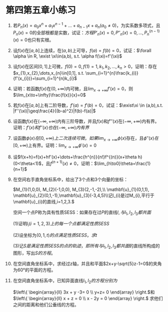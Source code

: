 # 第四第五章小练习

1. 若$P_{n}(x)=a_{0}x^{n}+a_{1}x^{n-1}+\dots+a_{n-1}x+a_{n}(a_{0}\neq 0)$，为实系数多项式，且$P_{n}(x)=0$的全部根都是实数，试证：$方程P'_{n}(x)=0,P''_{n}(x)=0,\dots,P^{(n-1)}_{n}(x)=0$也只有实根。

2. 设$f(x)$在$[a,b]$上连续，在$(a,b)$上可导，$f(a)=f(b)=0$，试证：$\forall \alpha \in R, \exist \xi\in(a,b), s.t. \alpha f(\xi)=f'(\xi)$

3. 设$f(x)$在区间$[0,1]$上可微，$f(0)=0,f(1)=1,k_{1},k_{2},\dots,k_{n}>0$，证明：存在$x_{1},x_{2},\dots,x_{n}\in[0,1], s.t. \sum_{i=1}^{n}\frac{k_{i}}{f'(x_{i})}=\sum_{i=1}^{n}k_{i}$

4. 证明：若函数$f(x)$在$(0,+ \infty)$内可微，且$\lim_{x\to+\infty}f'(x)=0$，则$\lim_{x\to+\infty}\frac{f(x)}{x}=0$

5. 若$f(x)$在$[a,b]$上有二阶导数，$f'(a)=f'(b)=0$，试证：$\exist\xi \in (a,b),s.t. |f''(\xi)|\geq\frac{4}{(b-a)^2}|f(b)-f(a)|$

6. 设函数$f(x)$在$(-\infty,+\infty)$内有三阶导数，并且$f(x)$和$f'''(x)$在$(-\infty,+\infty)$内有界。证明：$f'(x)和f''(x)也在(-\infty,+\infty)内有界$

7. 设函数$\phi(x)在[0,+\infty)上二次连续可微，如果\lim_{x\to+\infty}\phi(x)$存在，且$\phi''(x)在[0,+\infty)$上有界。证明：$\lim_{x\to+\infty}\phi'(x)=0$

8. 设$f(x+h)=f(x)+hf'(x)+\dots+\frac{h^{n}}{n!}f^{(n)}(x+\theta h)(0<\theta<1)$，且$f^{(n+1)}(x)\neq 0$，证明：$\lim_{h\to0}\theta=\frac{1}{n+1}$

9. 在空间右手直角坐标系中，给出了3个点和3个向量的坐标：

   $M_{1}(1,0,0), M_{2}(-1,0,0), M_{3}(2,-1,-2),\\ \mathbf{u}_{1}(0,1,1), \mathbf{u}_{2}(0,1,-1),\mathbf{u}_{3}(-3,4,5)\\记l_{i}是过M_{i},平行于\mathbf{u}_{i}的直线,i=1,2,3.$

   空间一个点P称为具有性质SESS：如果存在过$P$的直线$l,与l_{1},l_{2},l_{3}都共面$

   (1)证明$l_{i}(i=1,2,3)上的每一个点都满足性质SESS$

   (2)设坐标为$(0,1,t)的点满足性质SESS，求t$

   (3)记$S是满足性质SESS的点的轨迹，即所有与l_{1},l_{2},l_{3}都共面$的直线所构成的图形，写出$S的方程$。

10. 在空间直角坐标系中，求经过z轴，并且和平面$2x+y-\sqrt{5}z-1=0$的夹角为60°的平面的方程。

11. 在空间直角坐标系中，已知异面直线$l_{1},l_{2}的方程分别为$

    $\left\{
    \begin{array}{ll}
      3x + y -3= 0 \\
      y+z= 0
    \end{array}
    \right.$和$\left\{
    \begin{array}{ll}
      x + z = 0 \\
      x - 2y = 0
    \end{array}
    \right.$ 求他们之间的距离和他们公垂线的方程。